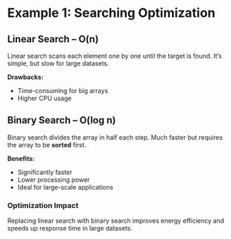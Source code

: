 # Example 1: Searching Optimization

## Linear Search – O(n)

Linear search scans each element one by one until the target is found. It’s simple, but slow for large datasets.

**Drawbacks:**
- Time-consuming for big arrays
- Higher CPU usage

## Binary Search – O(log n)

Binary search divides the array in half each step. Much faster but requires the array to be **sorted** first.

**Benefits:**
- Significantly faster
- Lower processing power
- Ideal for large-scale applications

### Optimization Impact
Replacing linear search with binary search improves energy efficiency and speeds up response time in large datasets.
